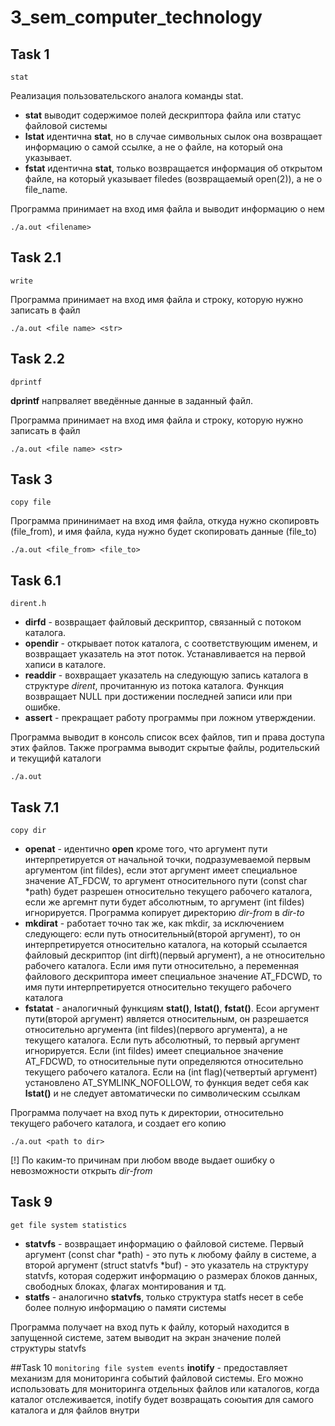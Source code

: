 # 3_sem_computer_technology
## Task 1 
`stat`

Реализация пользовательского аналога команды stat.

- **stat** выводит содержимое полей дескриптора файла или статус файловой системы  
- **lstat** идентична **stat**, но в случае символьных сылок она возвращает информацию о самой ссылке, а не о файле, на который она указывает.
- **fstat** идентична **stat**, только возвращается информация об открытом файле, на который указывает filedes (возвращаемый open(2)), а не о file_name.

Программа принимает на вход имя файла и выводит информацию о нем
```
./a.out <filename>
```

## Task 2.1 
`write`

Программа принимает на вход имя файла и строку, которую нужно записать в файл
```
./a.out <file name> <str>
```

## Task 2.2
`dprintf`

**dprintf** напрваляет введённые данные в заданный файл.

Программа принимает на вход имя файла и строку, которую нужно записать в файл
```
./a.out <file name> <str>
```

## Task 3
`copy file`

Программа прининимает на вход имя файла, откуда нужно скопировть (file_from), и имя файла, куда нужно будет скопировать данные (file_to)
```
./a.out <file_from> <file_to>
```

## Task 6.1
`dirent.h`

 - **dirfd** - возвращает файловый дескриптор, связанный с потоком каталога.
 - **opendir** - открывает поток каталога, с соответствующим именем, и возвращает указатель на этот поток. Устанавливается на первой хаписи в каталоге.
 - **readdir** - вохвращает указатель на следующую запись каталога в структуре *dirent*, прочитанную из потока каталога. Функция возвращает NULL при достижении последней записи или при ошибке.
 - **assert** - прекращает работу программы при ложном утверждении.

 Программа выводит в консоль список всех файлов, тип и права доступа этих файлов. Также программа выводит скрытые файлы, родительский и текущифй каталоги

 ```
 ./a.out
 ```

## Task 7.1
 `copy dir`

 - **openat** - идентично **open** кроме того, что аргумент пути интерпретируется от начальной точки, подразумеваемой первым аргументом (int fildes), если этот аргумент имеет специальное значение AT_FDCW, то аргумент относительного пути (const char *path) будет разрешен относительно текущего рабочего каталога, если же аргемнт пути будет абсолютным, то  аргумент (int fildes) игнорируется.
 Программа копирует директорию *dir-from* в *dir-to*
 - **mkdirat** - работает точно так же, как mkdir, за исключением следующего: если путь относительный(второй аргумент), то он интерпретируется относительно каталога, на который ссылается файловый дескриптор (int dirft)(первый аргумент), а не относительно рабочего каталога. Если имя пути относительно, а переменная файлового дескриптора имеет специальное значение AT_FDCWD, то имя пути интерпретируется относительно текущего рабочего каталога
 - **fstatat** - аналогичный функциям **stat()**, **lstat()**, **fstat()**. Есои аргумент пути(второй аргумент) является относительным, он разрешается относительно аргумента (int fildes)(первого аргумента), а не текущего каталога. Если путь абсолютный, то первый аргумент игнорируется. Если (int fildes) имеет специальное значение AT_FDCWD, то относительные пути определяются относительно текущего рабочего каталога. Если на (int flag)(четвертый аргумент) установлено AT_SYMLINK_NOFOLLOW, то функция ведет себя как **lstat()**  и не следует автоматически по символическим ссылкам

 Программа получает на вход путь к директории, относительно текущего рабочего каталога, и создает его копию
 ```
 ./a.out <path to dir>
 ```
 [!] По каким-то причинам при любом вводе выдает ошибку о невозможности открыть *dir-from*

 ## Task 9
 `get file system statistics `

 - **statvfs** - возвращает информацию о файловой системе. Первый аргумент (const char *path) - это путь к любому файлу в системе, а второй аргумент (struct statvfs *buf) - это указатель на структуру statvfs, которая содержит информацию о размерах блоков данных, свободных блоках, флагах монтирования и тд.
 - **statfs** - аналогично **statvfs**, только структура statfs несет в себе более полную информацию о памяти системы

 Программа получает на вход путь к файлу, который находится в запущенной системе, затем выводит на экран значение полей структуры statvfs

 ##Task 10
 `monitoring file system events`
 **inotify** - предоставляет механизм для мониторинга событий файловой системы. Его можно использовать для мониторинга отдельных файлов или каталогов, когда каталог отслеживается, inotify будет возвращать союытия для самого каталога и для файлов внутри
